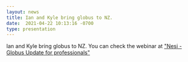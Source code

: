 ```yaml
---
layout: news
title: Ian and Kyle bring globus to NZ.
date:  2021-04-22 10:13:16 -0700
type: presentation
---
```


Ian and Kyle bring globus to NZ. You can check the webinar at ["Nesi - Globus Update for professionals"](https://www.nesi.org.nz/event/2021/04/globus-update-it-professionals-nz)

